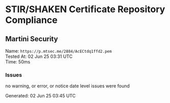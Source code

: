 # STIR/SHAKEN Certificate Repository Compliance

## Martini Security

Name: `https://p.mtsec.me/2884/AcECtdq1ffd2.pem`\
Tested At: 02 Jun 25 03:31 UTC\
Time: 50ms

### Issues

no warning, or error, or notice date level issues were found

Generated: 02 Jun 25 03:45 UTC